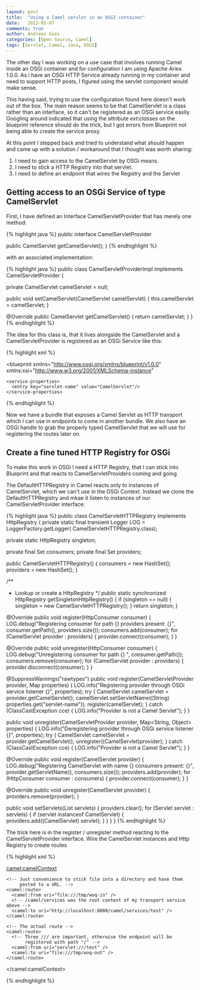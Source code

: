```yaml
---
layout: post
title:  "Using a Camel servlet in an OSGI container" 
date:   2013-05-07 
comments: true
author: Andreas Gies
categories: [Open Source, Camel]
tags: [Servlet, Camel, Java, OSGI]
---
```

The other day I was working on a use case that involves running Camel inside an OSGi container and for configuration I am using Apache Aries 1.0.0. As i have an OSGi HTTP Service already running in my container and need to support HTTP posts, I figured using the servlet component would make sense.

This having said, trying to use the configuration found here doesn't work out of the box. The main reason seems to be that CamelServlet is a class rather than an interface, so it can't be registered as an OSGi service easily. Googling around indicated that using the attribute *ext:classes* on the blueprint reference should do the trick, but I got errors from Blueprint not being able to create the service proxy.

At this point I stepped back and tried to understand what should happen and came up with a solution / workaround that I thought was worth sharing:

1. I need to gain access to the CamelServlet by OSGi means.
1. I need to stick a HTTP Registry into that servlet.
1. I need to define an endpoint that wires the Registry and the Servlet

## Getting access to an OSGi Service of type CamelServlet 

First, I have defined an Interface CamelServletProvider that has merely one method:

{% highlight java %}
public interface CamelServletProvider

  public CamelServlet getCamelServlet();
}
{% endhighlight %}

with an associated implementation:

{% highlight java %}
public class CamelServletProviderImpl implements CamelServletProvider {

  private CamelServlet camelServlet = null;

  public void setCamelServlet(CamelServlet camelServlet) {
    this.camelServlet = camelServlet;
  }

  @Override
  public CamelServlet getCamelServlet() {
    return camelServlet;
  }
}
{% endhighlight %}

The idea for this class is, that it lives alongside the CamelServlet and a CamelServletProvider is registered as an OSGi Service like this:

{% highlight xml %}
<?xml version="1.0" encoding="UTF-8" standalone="no"?>

<blueprint
  xmlns="http://www.osgi.org/xmlns/blueprint/v1.0.0"
  xmlns:xsi="http://www.w3.org/2001/XMLSchema-instance"
  >

  <bean 
    id="camelServlet" 
    class="org.apache.camel.component.servlet.CamelHttpTransportServlet" />

  <bean 
    id="servletProvider" 
    class="de.woq.camel.sib.servlet.internal.CamelServletProviderImpl">
    <property name="camelServlet" ref="camelServlet" />
  </bean>

  <service ref="camelServlet" interface="javax.servlet.Servlet" >
    <service-properties>
      <entry key="alias" value="/camel/services" />
      <entry key="matchOnUriPrefix" value="true" />
      <entry key="servlet-name" value="CamelServlet"/>
      <entry key="osgi.web.contextpath" value="/camel/services" />
    </service-properties>
  </service>

  <service 
    ref="servletProvider"
    interface="de.woq.camel.sib.servlet.CamelServletProvider">

    <service-properties>
      <entry key="servlet-name" value="CamelServlet"/>
    </service-properties>
  </service>

</blueprint>
{% endhighlight %}

Now we have a bundle that exposes a Camel Servlet as HTTP transport which I can use in endpoints to come in another bundle. We also have an OSGi handle to grab the properly typed CamelServlet that we will use for registering the routes later on.

## Create a fine tuned HTTP Registry for OSGi   

To make this work in OSGi I need a HTTP Registry, that I can stick into Blueprint and that reacts to CamelServletProviders coming and going 

The DefaultHTTPRegistry in Camel reacts only to instances of CamelServlet, which we can't use in the OSGi Context. Instead we clone the DefaultHTTPRegistry and mkae it listen to instances of our CamelServletProvider interface:

{% highlight java %}
public class  CamelServletHTTPRegistry implements HttpRegistry {
  private static final transient Logger LOG = LoggerFactory.getLogger( CamelServletHTTPRegistry.class);

  private static HttpRegistry singleton;

  private final Set consumers;
  private final Set providers;

  public  CamelServletHTTPRegistry() {
    consumers = new HashSet();
    providers = new HashSet();
  }

  /**
   * Lookup or create a HttpRegistry
   */
  public static synchronized HttpRegistry getSingletonHttpRegistry() {
    if (singleton == null) {
      singleton = new  CamelServletHTTPRegistry();
    }
    return singleton;
  }

  @Override
  public void register(HttpConsumer consumer) {
    LOG.debug("Registering consumer for path {} providers present: {}",
     consumer.getPath(), providers.size());
    consumers.add(consumer);
    for (CamelServlet provider : providers) {
      provider.connect(consumer);
    }
  }

  @Override
  public void unregister(HttpConsumer consumer) {
    LOG.debug("Unregistering consumer for path {} ", consumer.getPath());
    consumers.remove(consumer);
    for (CamelServlet provider : providers) {
      provider.disconnect(consumer);
    }
  }

  @SuppressWarnings("rawtypes")
  public void register(CamelServletProvider provider, Map properties) {
    LOG.info("Registering provider through OSGi service listener {}", properties);
    try {
      CamelServlet camelServlet = provider.getCamelServlet();
      camelServlet.setServletName((String) properties.get("servlet-name"));
      register(camelServlet);
    } catch (ClassCastException cce) {
      LOG.info("Provider is not a Camel Servlet");
    }
  }

  public void unregister(CamelServletProvider provider, Map<String, Object> properties) {
    LOG.info("Deregistering provider through OSGi service listener {}", properties);
    try {
      CamelServlet camelServlet = provider.getCamelServlet();
      unregister((CamelServlet)provider);
    } catch (ClassCastException cce) {
      LOG.info("Provider is not a Camel Servlet");
    }
  }

  @Override
  public void register(CamelServlet provider) {
    LOG.debug("Registering CamelServlet with name {} consumers present: {}",
     provider.getServletName(), consumers.size());
    providers.add(provider);
    for (HttpConsumer consumer : consumers) {
      provider.connect(consumer);
    }
  }

  @Override
  public void unregister(CamelServlet provider) {
    providers.remove(provider);
  }

  public void setServlets(List servlets) {
    providers.clear();
    for (Servlet servlet : servlets) {
      if (servlet instanceof CamelServlet) {
        providers.add((CamelServlet) servlet);
      }
    }
  }
}
{% endhighlight %}

The trick here is in the register / unregister method reacting to the CamelServletProvider interface.
Wire the CamelServlet instances and Http Registry to create routes

{% highlight xml %}

<?xml version="1.0" encoding="UTF-8" standalone="no"?>

<blueprint
  xmlns="http://www.osgi.org/xmlns/blueprint/v1.0.0"
  xmlns:camel="http://camel.apache.org/schema/blueprint"
  xmlns:xsi="http://www.w3.org/2001/XMLSchema-instance"
  xsi:schemaLocation="
  http://camel.apache.org/schema/blueprint
  http://camel.apache.org/schema/blueprint/camel-blueprint-2.10.3.xsd
">

  <!-- Create an instance of the cloned and modified registry -->
  <bean id="httpRegistry" class="de.woq.camel.sib.http.CamelServletHTTPRegistry" />

  <!-- Get hold of the Servlet Provider by its interface and servlet name -->
  <reference
    interface="de.woq.camel.sib.servlet.CamelServletProvider"
    filter="(servlet-name=CamelServlet)"
    timeout="1000">
    <reference-listener 
      ref="httpRegistry" 
      bind-method="register"
      unbind-method="unregister" />
  </reference>

  <!-- Create the servlet component -->
  <bean 
    id="servlet"
    class="org.apache.camel.component.servlet.ServletComponent">
    <property name="httpRegistry" ref="httpRegistry" />
  </bean>

  <camel:camelContext>

    <!-- Just convenience to stick file into a directory and have them
         posted to a URL. -->
    <camel:route>
      <camel:from uri="file:///tmp/woq-in" />
      <!-- /camel/services was the root context of my transport service above -->
      <camel:to uri="http://localhost:8080/camel/services/test" />
    </camel:route>

    <!-- The actual route -->
    <camel:route>
      <!-- Three /// are important, otherwise the endpoint will be
           registered with path "/" -->
      <camel:from uri="servlet:///test" />
      <camel:to uri="file:///tmp/woq-out" />
    </camel:route>

  </camel:camelContext>

</blueprint>
{% endhighlight %}
